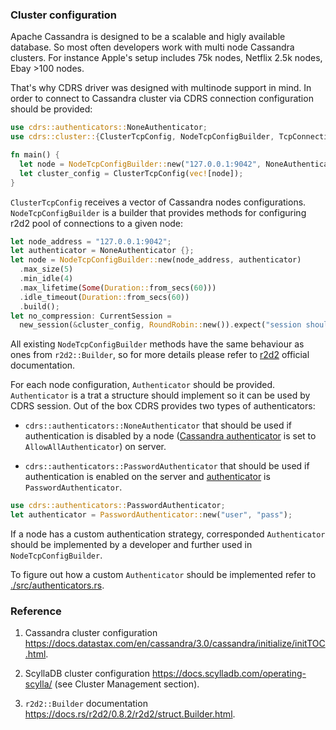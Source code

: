 ### Cluster configuration

Apache Cassandra is designed to be a scalable and higly available database. So most often developers work with multi node Cassandra clusters. For instance Apple's setup includes 75k nodes, Netflix 2.5k nodes, Ebay >100 nodes.

That's why CDRS driver was designed with multinode support in mind. In order to connect to Cassandra cluster via CDRS connection configuration should be provided:

```rust
use cdrs::authenticators::NoneAuthenticator;
use cdrs::cluster::{ClusterTcpConfig, NodeTcpConfigBuilder, TcpConnectionPool};

fn main() {
  let node = NodeTcpConfigBuilder::new("127.0.0.1:9042", NoneAuthenticator {}).build();
  let cluster_config = ClusterTcpConfig(vec![node]);
}
```

`ClusterTcpConfig` receives a vector of Cassandra nodes configurations. `NodeTcpConfigBuilder` is a builder that provides methods for configuring r2d2 pool of connections to a given node:

```rust
let node_address = "127.0.0.1:9042";
let authenticator = NoneAuthenticator {};
let node = NodeTcpConfigBuilder::new(node_address, authenticator)
  .max_size(5)
  .min_idle(4)
  .max_lifetime(Some(Duration::from_secs(60)))
  .idle_timeout(Duration::from_secs(60))
  .build();
let no_compression: CurrentSession =
  new_session(&cluster_config, RoundRobin::new()).expect("session should be created");
```

All existing `NodeTcpConfigBuilder` methods have the same behaviour as ones from `r2d2::Builder`, so for more details please refer to [r2d2](https://docs.rs/r2d2/0.8.2/r2d2/struct.Builder.html) official documentation.

For each node configuration, `Authenticator` should be provided. `Authenticator` is a trat a structure should implement so it can be used by CDRS session. Out of the box CDRS provides two types of authenticators:

- `cdrs::authenticators::NoneAuthenticator` that should be used if authentication is disabled by a node ([Cassandra authenticator](http://cassandra.apache.org/doc/latest/configuration/cassandra_config_file.html#authenticator) is set to `AllowAllAuthenticator`) on server.

- `cdrs::authenticators::PasswordAuthenticator` that should be used if authentication is enabled on the server and [authenticator](http://cassandra.apache.org/doc/latest/configuration/cassandra_config_file.html#authenticator) is `PasswordAuthenticator`.

```rust
use cdrs::authenticators::PasswordAuthenticator;
let authenticator = PasswordAuthenticator::new("user", "pass");
```

If a node has a custom authentication strategy, corresponded `Authenticator` should be implemented by a developer and further used in `NodeTcpConfigBuilder`.

To figure out how a custom `Authenticator` should be implemented refer to [./src/authenticators.rs](./src/authenticators.rs).

### Reference

1. Cassandra cluster configuration https://docs.datastax.com/en/cassandra/3.0/cassandra/initialize/initTOC.html.

2. ScyllaDB cluster configuration https://docs.scylladb.com/operating-scylla/ (see Cluster Management section).

3. `r2d2::Builder` documentation https://docs.rs/r2d2/0.8.2/r2d2/struct.Builder.html.
